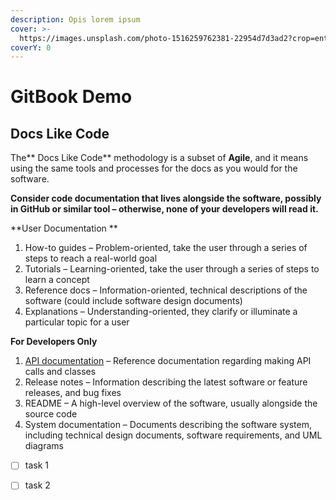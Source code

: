 ```yaml
---
description: Opis lorem ipsum
cover: >-
  https://images.unsplash.com/photo-1516259762381-22954d7d3ad2?crop=entropy&cs=srgb&fm=jpg&ixid=MnwxOTcwMjR8MHwxfHNlYXJjaHwxfHxjb2RlfGVufDB8fHx8MTYzNDU0Mjk1NA&ixlib=rb-1.2.1&q=85
coverY: 0
---
```


# GitBook Demo

## Docs Like Code

The** Docs Like Code** methodology is a subset of **Agile**, and it means using the same tools and processes for the docs as you would for the software.

**Consider code documentation that lives alongside the software, possibly in GitHub or similar tool – otherwise, none of your developers will read it.**

**User Documentation **

1. How-to guides – Problem-oriented, take the user through a series of steps to reach a real-world goal&#x20;
2. Tutorials – Learning-oriented, take the user through a series of steps to learn a concept&#x20;
3. Reference docs – Information-oriented, technical descriptions of the software (could include software design documents)&#x20;
4. Explanations – Understanding-oriented, they clarify or illuminate a particular topic for a user

**For Developers Only**

1. [API documentation](readme/api-demo.md) – Reference documentation regarding making API calls and classes&#x20;
2. Release notes – Information describing the latest software or feature releases, and bug fixes&#x20;
3. README – A high-level overview of the software, usually alongside the source code&#x20;
4. System documentation – Documents describing the software system, including technical design documents, software requirements, and UML diagrams

* [ ] task 1
* [ ] task 2&#x20;

